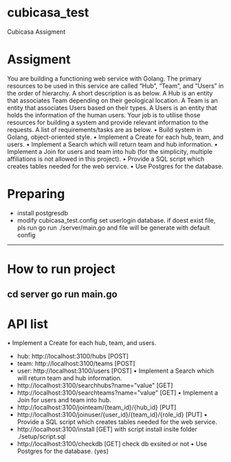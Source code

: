 # cubicasa_test
Cubicasa Assigment
# Assigment
You are building a functioning web service with Golang. The primary
resources to be used in this service are called “Hub”, “Team”, and
“Users” in the order of hierarchy. A short description is as below.
A Hub is an entity that associates Team depending on their geological
location.
A Team is an entity that associates Users based on their types.
A Users is an entity that holds the information of the human users.
Your job is to utilise those resources for building a system and provide
relevant information to the requests. A list of requirements/tasks are
as below.
• Build system in Golang, object-oriented style.
• Implement a Create for each hub, team, and users.
• Implement a Search which will return team and hub information.
• Implement a Join for users and team into hub (for the simplicity,
multiple affiliations is not allowed in this project).
• Provide a SQL script which creates tables needed for the web
service.
• Use Postgres for the database.

# Preparing
  - install postgresdb
  - modify cubicasa_test.config set userlogin database. if doest exist file, pls run go run ./server/main.go and file will be generate with default config
--------------
# How to run project
cd server
go run main.go
--------------
# API list
• Implement a Create for each hub, team, and users.
  - hub:  http://localhost:3100/hubs [POST]
  - team: http://localhost:3100/teams [POST]
  - user: http://localhost:3100/users [POST]
• Implement a Search which will return team and hub information.
  - http://localhost:3100/searchhubs?name="value" [GET]
  - http://localhost:3100/searchteams?name="value" [GET]
• Implement a Join for users and team into hub.
  - http://localhost:3100/jointeam/{team_id}/{hub_id} [PUT]
  - http://localhost:3100/joinuser/{user_id}/{team_id}/{role_id} [PUT]
• Provide a SQL script which creates tables needed for the web service.
  - http://localhost:3100/install [GET]
with script install insite folder ./setup/script.sql
  - http://localhost:3100/checkdb [GET]
check db exsited or not
• Use Postgres for the database. (yes)